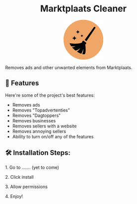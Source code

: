 <h1 align="center" id="title">Marktplaats Cleaner</h1>

<p align="center"><img src="https://github.com/MINIX32/Marktplaats-Cleaner/blob/main/icons/logo-128.png" alt="project-image"></p>

<p id="description">Removes ads and other unwanted elements from Marktplaats.</p>

  
  
<h2>🧐 Features</h2>

Here're some of the project's best features:

*   Removes ads
*   Removes "Topadvertenties"
*   Removes "Dagtoppers"
*   Removes businesses
*   Removes sellers with a website
*   Removes annoying sellers
*   Ability to turn on/off any of the features

<h2>🛠️ Installation Steps:</h2>

<p>1. Go to ....... (yet to come)</p>

<p>2. Click install</p>

<p>3. Allow permissions</p>

<p>4. Enjoy!</p>
